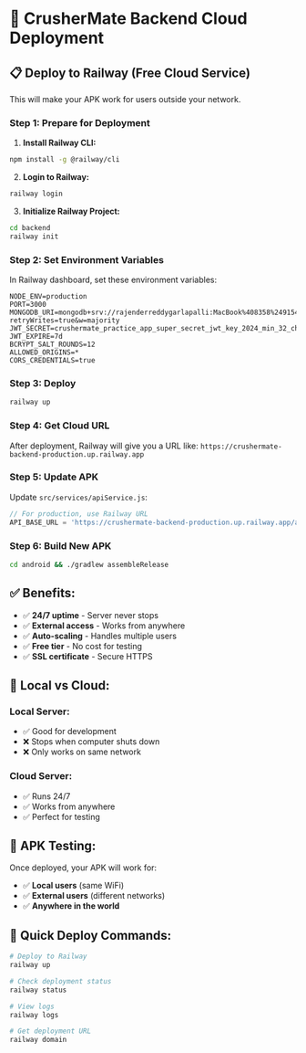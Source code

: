 # 🚀 CrusherMate Backend Cloud Deployment

## 📋 **Deploy to Railway (Free Cloud Service)**

This will make your APK work for users outside your network.

### **Step 1: Prepare for Deployment**

1. **Install Railway CLI:**
```bash
npm install -g @railway/cli
```

2. **Login to Railway:**
```bash
railway login
```

3. **Initialize Railway Project:**
```bash
cd backend
railway init
```

### **Step 2: Set Environment Variables**

In Railway dashboard, set these environment variables:
```
NODE_ENV=production
PORT=3000
MONGODB_URI=mongodb+srv://rajenderreddygarlapalli:MacBook%408358%249154@crushermate.utrbdfv.mongodb.net/CrusherMate?retryWrites=true&w=majority
JWT_SECRET=crushermate_practice_app_super_secret_jwt_key_2024_min_32_chars
JWT_EXPIRE=7d
BCRYPT_SALT_ROUNDS=12
ALLOWED_ORIGINS=*
CORS_CREDENTIALS=true
```

### **Step 3: Deploy**

```bash
railway up
```

### **Step 4: Get Cloud URL**

After deployment, Railway will give you a URL like:
`https://crushermate-backend-production.up.railway.app`

### **Step 5: Update APK**

Update `src/services/apiService.js`:
```javascript
// For production, use Railway URL
API_BASE_URL = 'https://crushermate-backend-production.up.railway.app/api';
```

### **Step 6: Build New APK**

```bash
cd android && ./gradlew assembleRelease
```

## ✅ **Benefits:**

- ✅ **24/7 uptime** - Server never stops
- ✅ **External access** - Works from anywhere
- ✅ **Auto-scaling** - Handles multiple users
- ✅ **Free tier** - No cost for testing
- ✅ **SSL certificate** - Secure HTTPS

## 🔄 **Local vs Cloud:**

### **Local Server:**
- ✅ Good for development
- ❌ Stops when computer shuts down
- ❌ Only works on same network

### **Cloud Server:**
- ✅ Runs 24/7
- ✅ Works from anywhere
- ✅ Perfect for testing

## 📱 **APK Testing:**

Once deployed, your APK will work for:
- ✅ **Local users** (same WiFi)
- ✅ **External users** (different networks)
- ✅ **Anywhere in the world**

## 🚀 **Quick Deploy Commands:**

```bash
# Deploy to Railway
railway up

# Check deployment status
railway status

# View logs
railway logs

# Get deployment URL
railway domain
``` 